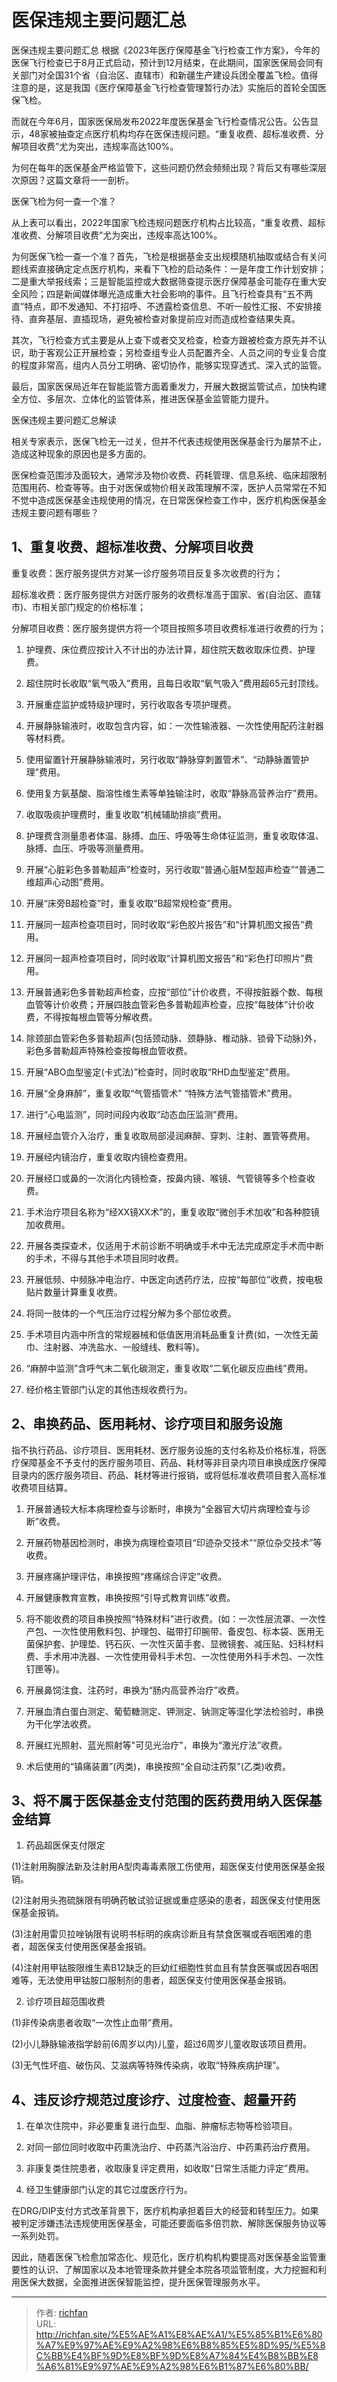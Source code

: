 # 医保违规主要问题汇总

医保违规主要问题汇总
根据《2023年医疗保障基金飞行检查工作方案》，今年的医保飞行检查已于8月正式启动，预计到12月结束，在此期间，国家医保局会同有关部门对全国31个省（自治区、直辖市）和新疆生产建设兵团全覆盖飞检。值得注意的是，这是我国《医疗保障基金飞行检查管理暂行办法》实施后的首轮全国医保飞检。

而就在今年6月，国家医保局发布2022年度医保基金飞行检查情况公告。公告显示，48家被抽查定点医疗机构均存在医保违规问题。“重复收费、超标准收费、分解项目收费”尤为突出，违规率高达100%。

为何在每年的医保基金严格监管下，这些问题仍然会频频出现？背后又有哪些深层次原因？这篇文章将一一剖析。

 

医保飞检为何一查一个准？

从上表可以看出，2022年国家飞检违规问题医疗机构占比较高，“重复收费、超标准收费、分解项目收费”尤为突出，违规率高达100%。

为何医保飞检一查一个准？首先，飞检是根据基金支出规模随机抽取或结合有关问题线索直接确定定点医疗机构，来看下飞检的启动条件：一是年度工作计划安排；二是重大举报线索；三是智能监控或大数据筛查提示医疗保障基金可能存在重大安全风险；四是新闻媒体曝光造成重大社会影响的事件。且飞行检查具有“五不两直”特点，即不发通知、不打招呼、不透露检查信息、不听一般性汇报、不安排接待、直奔基层、直插现场，避免被检查对象提前应对而造成检查结果失真。

其次，飞行检查方式主要是从上查下或者交叉检查，检查方跟被检查方原先并不认识，助于客观公正开展检查；另检查组专业人员配置齐全、人员之间的专业复合度的程度非常高，组内人员分工明确、密切协作，能够实现穿透式、深入式的监管。

最后，国家医保局近年在智能监管方面着重发力，开展大数据监管试点，加快构建全方位、多层次、立体化的监管体系，推进医保基金监管能力提升。

医保违规主要问题汇总解读

相关专家表示，医保飞检无一过关，但并不代表违规使用医保基金行为屡禁不止，造成这种现象的原因也是多方面的。

医保检查范围涉及面较大，通常涉及物价收费、药耗管理、信息系统、临床超限制范围用药、检查等等。由于对医保或物价相关政策理解不深，医护人员常常在不知不觉中造成医保基金违规使用的情况，在日常医保检查工作中，医疗机构医保基金违规主要问题有哪些？

## 1、重复收费、超标准收费、分解项目收费

重复收费：医疗服务提供方对某一诊疗服务项目反复多次收费的行为；

超标准收费：医疗服务提供方对医疗服务的收费标准高于国家、省(自治区、直辖市)、市相关部门规定的价格标准；

分解项目收费：医疗服务提供方将一个项目按照多项目收费标准进行收费的行为；

1. 护理费、床位费应按计入不计出的办法计算，超住院天数收取床位费、护理费。

2. 超住院时长收取“氧气吸入”费用，且每日收取“氧气吸入”费用超65元封顶线。

3. 开展重症监护或特级护理时，另行收取各专项护理费。

4. 开展静脉输液时，收取包含内容，如：一次性输液器、一次性使用配药注射器等材料费。

5. 使用留置针开展静脉输液时，另行收取“静脉穿刺置管术”、“动静脉置管护理”费用。

6. 使用复方氨基酸、脂溶性维生素等单独输注时，收取“静脉高营养治疗”费用。

7. 收取吸痰护理费时，重复收取“机械辅助排痰”费用。

8. 护理费含测量患者体温、脉搏、血压、呼吸等生命体征监测，重复收取体温、脉搏、血压、呼吸等测量费用。

9. 开展“心脏彩色多普勒超声”检查时，另行收取“普通心脏M型超声检查”“普通二维超声心动图”费用。

10. 开展“床旁B超检查”时，重复收取“B超常规检查”费用。

11. 开展同一超声检查项目时，同时收取“彩色胶片报告”和“计算机图文报告”费用。

12. 开展同一超声检查项目时，同时收取“计算机图文报告”和“彩色打印照片”费用。

13. 开展普通彩色多普勒超声检查，应按“部位”计价收费，不得按脏器个数、每根血管等计价收费；开展四肢血管彩色多普勒超声检查，应按“每肢体”计价收费，不得按每根血管等分解收费。

14. 除颈部血管彩色多普勒超声(包括颈动脉、颈静脉、椎动脉、锁骨下动脉)外，彩色多普勒超声特殊检查按每根血管收费。

15. 开展“ABO血型鉴定(卡式法)”检查时，同时收取“RHD血型鉴定”费用。

16. 开展“全身麻醉”，重复收取“气管插管术” “特殊方法气管插管术”费用。

17. 进行“心电监测”，同时间段内收取“动态血压监测”费用。

18. 开展经血管介入治疗，重复收取局部浸润麻醉、穿刺、注射、置管等费用。

19. 开展经内镜治疗，重复收取内镜检查费用。

20. 开展经口或鼻的一次消化内镜检查，按鼻内镜、喉镜、气管镜等多个检查收费。

21. 手术治疗项目名称为“经XX镜XX术”的，重复收取“微创手术加收”和各种腔镜加收费用。

22. 开展各类探查术，仅适用于术前诊断不明确或手术中无法完成原定手术而中断的手术，不得与其他手术项目同时收费。

23. 开展低频、中频脉冲电治疗、中医定向透药疗法，应按“每部位”收费，按电极贴片数量计算重复收费。

24. 将同一肢体的一个气压治疗过程分解为多个部位收费。

25. 手术项目内涵中所含的常规器械和低值医用消耗品重复计费(如，一次性无菌巾、注射器、冲洗盐水、一般缝线、敷料等)。

26. “麻醉中监测”含呼气末二氧化碳测定，重复收取“二氧化碳反应曲线”费用。

27. 经价格主管部门认定的其他违规收费行为。

## 2、串换药品、医用耗材、诊疗项目和服务设施

指不执行药品、诊疗项目、医用耗材、医疗服务设施的支付名称及价格标准，将医疗保障基金不予支付的医疗服务项目、药品、耗材等非目录内项目串换成医疗保障目录内的医疗服务项目、药品、耗材等进行报销，或将低标准收费项目套入高标准收费项目结算。

1. 开展普通较大标本病理检查与诊断时，串换为“全器官大切片病理检查与诊断”收费。

2. 开展药物基因检测时，串换为病理检查项目“印迹杂交技术”“原位杂交技术”等收费。

3. 开展疼痛护理评估，串换按照“疼痛综合评定”收费。

4. 开展健康教育宣教，串换按照“引导式教育训练”收费。

5. 将不能收费的项目串换按照“特殊材料”进行收费。(如：一次性层流罩、一次性产包、一次性使用敷料包、护理包、磁带打印腕带、备皮包、标本袋、医用无菌保护套、护理垫、钙石灰、一次性灭菌手套、显微镜套、减压贴、妇科材料费、手术用冲洗器、一次性使用骨科手术包、一次性使用外科手术包、一次性钉匣等)。

6. 开展鼻饲注食、注药时，串换为“肠内高营养治疗”收费。

7. 开展血清白蛋白测定、葡萄糖测定、钾测定、钠测定等湿化学法检验时，串换为干化学法收费。

8. 开展红光照射、蓝光照射等"可见光治疗"，串换为“激光疗法”收费。

9. 术后使用的“镇痛装置”(丙类)，串换按照“全自动注药泵”(乙类)收费。

## 3、将不属于医保基金支付范围的医药费用纳入医保基金结算

1. 药品超医保支付限定

(1)注射用胸腺法新及注射用A型肉毒毒素限工伤使用，超医保支付使用医保基金报销。

(2)注射用头孢硫脒限有明确药敏试验证据或重症感染的患者，超医保支付使用医保基金报销。

(3)注射用雷贝拉唑钠限有说明书标明的疾病诊断且有禁食医嘱或吞咽困难的患者，超医保支付使用医保基金报销。

(4)注射用甲钴胺限维生素B12缺乏的巨幼红细胞性贫血且有禁食医嘱或因吞咽困难等，无法使用甲钴胺口服制剂的患者，超医保支付使用医保基金报销。

2. 诊疗项目超范围收费

(1)非传染病患者收取“一次性止血带”费用。

(2)小儿静脉输液指学龄前(6周岁以内)儿童，超过6周岁儿童收取该项目费用。

(3)无气性坏疽、破伤风、艾滋病等特殊传染病，收取“特殊疾病护理”。

## 4、违反诊疗规范过度诊疗、过度检查、超量开药

1. 在单次住院中，非必要重复进行血型、血脂、肿瘤标志物等检验项目。

2. 对同一部位同时收取中药熏洗治疗、中药蒸汽浴治疗、中药熏药治疗费用。

3. 非康复类住院患者，收取康复评定费用，如收取“日常生活能力评定”费用。

4. 经卫生健康部门认定的其它过度医疗行为。

在DRG/DIP支付方式改革背景下，医疗机构承担着巨大的经营和转型压力。如果被判定涉嫌违法违规使用医保基金，可能还要面临多倍罚款、解除医保服务协议等一系列处罚。

因此，随着医保飞检愈加常态化、规范化，医疗机构机构要提高对医保基金监管重要性的认识、了解国家以及本地管理条款并健全本院各项监管制度，大力挖掘和利用医保大数据，全面推进医保智能监控，提升医保管理服务水平。

---

> 作者: [richfan](https://richfan.site/)  
> URL: http://richfan.site/%E5%AE%A1%E8%AE%A1/%E5%85%B1%E6%80%A7%E9%97%AE%E9%A2%98%E6%B8%85%E5%8D%95/%E5%8C%BB%E4%BF%9D%E8%BF%9D%E8%A7%84%E4%B8%BB%E8%A6%81%E9%97%AE%E9%A2%98%E6%B1%87%E6%80%BB/  


